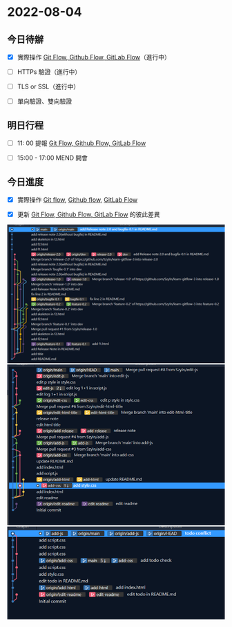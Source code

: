 #  2022-08-04
## 今日待辦
- [x] 實際操作 [Git Flow, Github Flow, GitLab Flow](../Git%20Flow/Git%20Flow,%20Github%20Flow,%20GitLab%20Flow.md)（進行中）
- [ ] HTTPs 驗證（進行中）
- [ ] TLS or SSL（進行中）
- [ ] 單向驗證、雙向驗證


## 明日行程
- [ ] 11: 00 提報 [Git Flow, Github Flow, GitLab Flow](../Git%20Flow/Git%20Flow,%20Github%20Flow,%20GitLab%20Flow.md)
- [ ] 15:00 - 17:00 MEND 開會


## 今日進度
- [x] 實際操作 [Git flow](../Git%20flow.md), [Github flow](../Github%20flow.md), [GitLab Flow](../GitLab%20Flow.md)
- [x] 更新 [Git Flow, Github Flow, GitLab Flow](../Git%20Flow/Git%20Flow,%20Github%20Flow,%20GitLab%20Flow.md) 的彼此差異


![](../其他/附件/Pasted%20image%2020220804173133.png)
![](../其他/附件/Pasted%20image%2020220804173502.png)
![](../其他/附件/Pasted%20image%2020220804173524.png)